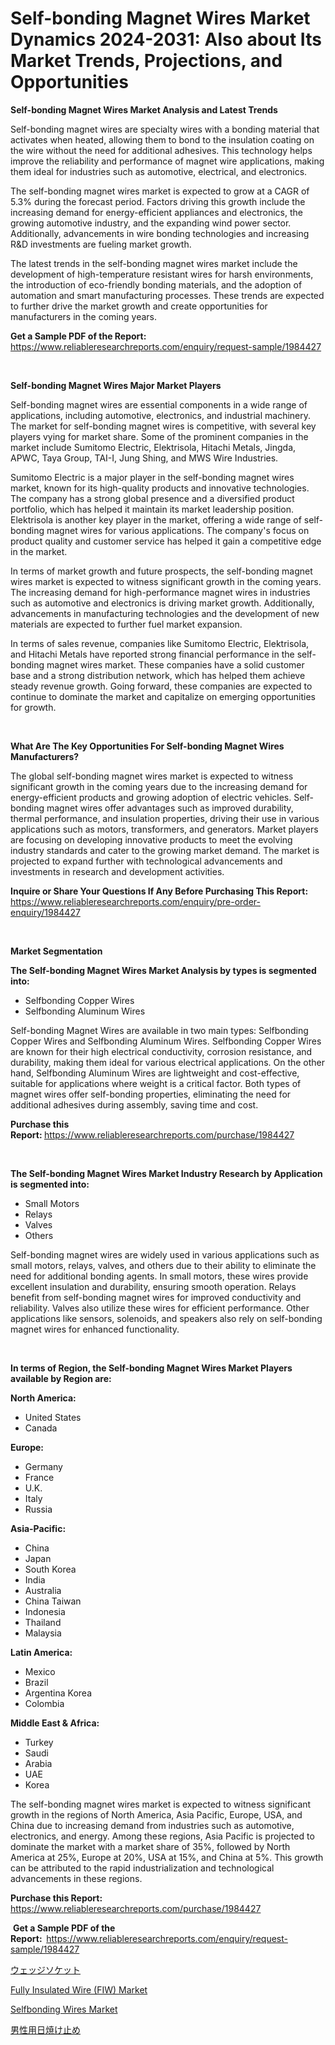 <p><h1>Self-bonding Magnet Wires Market Dynamics 2024-2031: Also about Its Market Trends, Projections, and Opportunities</h1></p><p><strong>Self-bonding Magnet Wires Market Analysis and Latest Trends</strong></p>
<p><p>Self-bonding magnet wires are specialty wires with a bonding material that activates when heated, allowing them to bond to the insulation coating on the wire without the need for additional adhesives. This technology helps improve the reliability and performance of magnet wire applications, making them ideal for industries such as automotive, electrical, and electronics.</p><p>The self-bonding magnet wires market is expected to grow at a CAGR of 5.3% during the forecast period. Factors driving this growth include the increasing demand for energy-efficient appliances and electronics, the growing automotive industry, and the expanding wind power sector. Additionally, advancements in wire bonding technologies and increasing R&D investments are fueling market growth.</p><p>The latest trends in the self-bonding magnet wires market include the development of high-temperature resistant wires for harsh environments, the introduction of eco-friendly bonding materials, and the adoption of automation and smart manufacturing processes. These trends are expected to further drive the market growth and create opportunities for manufacturers in the coming years.</p></p>
<p><strong>Get a Sample PDF of the Report:&nbsp;</strong> <a href="https://www.reliableresearchreports.com/enquiry/request-sample/1984427">https://www.reliableresearchreports.com/enquiry/request-sample/1984427</a></p>
<p>&nbsp;</p>
<p><strong>Self-bonding Magnet Wires Major Market Players</strong></p>
<p><p>Self-bonding magnet wires are essential components in a wide range of applications, including automotive, electronics, and industrial machinery. The market for self-bonding magnet wires is competitive, with several key players vying for market share. Some of the prominent companies in the market include Sumitomo Electric, Elektrisola, Hitachi Metals, Jingda, APWC, Taya Group, TAI-I, Jung Shing, and MWS Wire Industries.</p><p>Sumitomo Electric is a major player in the self-bonding magnet wires market, known for its high-quality products and innovative technologies. The company has a strong global presence and a diversified product portfolio, which has helped it maintain its market leadership position. Elektrisola is another key player in the market, offering a wide range of self-bonding magnet wires for various applications. The company's focus on product quality and customer service has helped it gain a competitive edge in the market.</p><p>In terms of market growth and future prospects, the self-bonding magnet wires market is expected to witness significant growth in the coming years. The increasing demand for high-performance magnet wires in industries such as automotive and electronics is driving market growth. Additionally, advancements in manufacturing technologies and the development of new materials are expected to further fuel market expansion.</p><p>In terms of sales revenue, companies like Sumitomo Electric, Elektrisola, and Hitachi Metals have reported strong financial performance in the self-bonding magnet wires market. These companies have a solid customer base and a strong distribution network, which has helped them achieve steady revenue growth. Going forward, these companies are expected to continue to dominate the market and capitalize on emerging opportunities for growth.</p></p>
<p>&nbsp;</p>
<p><strong>What Are The Key Opportunities For Self-bonding Magnet Wires Manufacturers?</strong></p>
<p><p>The global self-bonding magnet wires market is expected to witness significant growth in the coming years due to the increasing demand for energy-efficient products and growing adoption of electric vehicles. Self-bonding magnet wires offer advantages such as improved durability, thermal performance, and insulation properties, driving their use in various applications such as motors, transformers, and generators. Market players are focusing on developing innovative products to meet the evolving industry standards and cater to the growing market demand. The market is projected to expand further with technological advancements and investments in research and development activities.</p></p>
<p><strong>Inquire or Share Your Questions If Any Before Purchasing This Report:</strong> <a href="https://www.reliableresearchreports.com/enquiry/pre-order-enquiry/1984427">https://www.reliableresearchreports.com/enquiry/pre-order-enquiry/1984427</a></p>
<p>&nbsp;</p>
<p><strong>Market Segmentation</strong></p>
<p><strong>The Self-bonding Magnet Wires Market Analysis by types is segmented into:</strong></p>
<p><ul><li>Selfbonding Copper Wires</li><li>Selfbonding Aluminum Wires</li></ul></p>
<p><p>Self-bonding Magnet Wires are available in two main types: Selfbonding Copper Wires and Selfbonding Aluminum Wires. Selfbonding Copper Wires are known for their high electrical conductivity, corrosion resistance, and durability, making them ideal for various electrical applications. On the other hand, Selfbonding Aluminum Wires are lightweight and cost-effective, suitable for applications where weight is a critical factor. Both types of magnet wires offer self-bonding properties, eliminating the need for additional adhesives during assembly, saving time and cost.</p></p>
<p><strong>Purchase this Report:&nbsp;</strong><a href="https://www.reliableresearchreports.com/purchase/1984427">https://www.reliableresearchreports.com/purchase/1984427</a></p>
<p>&nbsp;</p>
<p><strong>The Self-bonding Magnet Wires Market Industry Research by Application is segmented into:</strong></p>
<p><ul><li>Small Motors</li><li>Relays</li><li>Valves</li><li>Others</li></ul></p>
<p><p>Self-bonding magnet wires are widely used in various applications such as small motors, relays, valves, and others due to their ability to eliminate the need for additional bonding agents. In small motors, these wires provide excellent insulation and durability, ensuring smooth operation. Relays benefit from self-bonding magnet wires for improved conductivity and reliability. Valves also utilize these wires for efficient performance. Other applications like sensors, solenoids, and speakers also rely on self-bonding magnet wires for enhanced functionality.</p></p>
<p>&nbsp;</p>
<p><strong>In terms of Region, the Self-bonding Magnet Wires Market Players available by Region are:</strong></p>
<p>
    <p> <strong> North America: </strong>
        <ul>
            <li>United States</li>
            <li>Canada</li>
        </ul>
        </p> 
    <p> <strong> Europe: </strong>
        <ul>
            <li>Germany</li>
            <li>France</li>
            <li>U.K.</li>
            <li>Italy</li>
            <li>Russia</li>
        </ul>
        </p> 
    <p> <strong> Asia-Pacific: </strong>
        <ul>
            <li>China</li>
            <li>Japan</li>
            <li>South Korea</li>
            <li>India</li>
            <li>Australia</li>
            <li>China Taiwan</li>
            <li>Indonesia</li>
            <li>Thailand</li>
            <li>Malaysia</li>
        </ul>
        </p> 
    <p> <strong> Latin America: </strong>
        <ul>
            <li>Mexico</li>
            <li>Brazil</li>
            <li>Argentina Korea</li>
            <li>Colombia</li>
        </ul>
        </p> 
    <p> <strong> Middle East & Africa: </strong>
        <ul>
            <li>Turkey</li>
            <li>Saudi</li>
            <li>Arabia</li>
            <li>UAE</li>
            <li>Korea</li>
        </ul>
    </p>
    </p>
<p><p>The self-bonding magnet wires market is expected to witness significant growth in the regions of North America, Asia Pacific, Europe, USA, and China due to increasing demand from industries such as automotive, electronics, and energy. Among these regions, Asia Pacific is projected to dominate the market with a market share of 35%, followed by North America at 25%, Europe at 20%, USA at 15%, and China at 5%. This growth can be attributed to the rapid industrialization and technological advancements in these regions.</p></p>
<p><strong>Purchase this Report: </strong><a href="https://www.reliableresearchreports.com/purchase/1984427">https://www.reliableresearchreports.com/purchase/1984427</a></p>
<p>&nbsp;<strong>Get a Sample PDF of the Report:&nbsp;&nbsp;</strong><a href="https://www.reliableresearchreports.com/enquiry/request-sample/1984427">https://www.reliableresearchreports.com/enquiry/request-sample/1984427</a></p>
<p><strong></strong></p>
<p><p><a href="https://medium.com/@chloekessler01/%E3%81%8F%E3%81%95%E3%81%B3%E3%82%BD%E3%82%B1%E3%83%83%E3%83%88%E3%81%AE%E5%B8%82%E5%A0%B4%E5%8B%95%E5%90%91%E3%81%A8%E5%B8%82%E5%A0%B4%E5%88%86%E6%9E%90%E3%81%AF-2024%E5%B9%B4%E3%81%8B%E3%82%892031%E5%B9%B4%E3%81%BE%E3%81%A7%E3%81%AE%E6%9C%9F%E9%96%93%E3%81%AB%E4%BA%88%E6%B8%AC%E3%81%95%E3%82%8C%E3%81%A6%E3%81%84%E3%81%BE%E3%81%99-030e374ea637">ウェッジソケット</a></p><p><a href="https://github.com/jaidynmorantestelletmjzya/Market-Research-Report-List-1/blob/main/fully-insulated-wire-fiw-market.md">Fully Insulated Wire (FIW) Market</a></p><p><a href="https://github.com/juniordelafrance/Market-Research-Report-List-2/blob/main/selfbonding-wires-market.md">Selfbonding Wires Market</a></p><p><a href="https://medium.com/@munroco657/%E7%94%B7%E6%80%A7%E7%94%A8%E6%97%A5%E7%84%BC%E3%81%91%E6%AD%A2%E3%82%81%E5%B8%82%E5%A0%B4%E8%A6%8F%E6%A8%A1-%E5%B8%82%E5%A0%B4%E5%B1%95%E6%9C%9B%E3%81%8A%E3%82%88%E3%81%B3%E5%B8%82%E5%A0%B4%E4%BA%88%E6%B8%AC-2024%E5%B9%B4%E3%81%8B%E3%82%892031%E5%B9%B4-8e26e798d053">男性用日焼け止め</a></p></p>